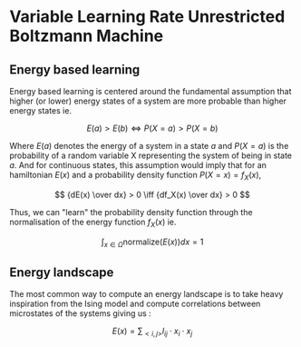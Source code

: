 
# Variable Learning Rate Unrestricted Boltzmann Machine

## Energy based learning

Energy based learning is centered around the fundamental assumption that higher (or lower) energy states of a system are more probable than higher energy states ie.

$$
E(a) > E(b) \iff P(X=a) > P(X=b)
$$

Where $E(a)$ denotes the energy of a system in a state $a$ and $P(X=a)$ is the probability of a random variable X representing the system of being in state $a$. And for continuous states, this assumption would imply that for an hamiltonian $E(x)$ and a probability density function $P(X=x) = f_X(x)$,

$$
{dE(x) \over dx} > 0 \iff {df_X(x) \over dx} > 0
$$

Thus, we can "learn" the probability density function through the normalisation of the energy function $f_X(x)$ ie.

$$
\int_{x \in \Omega} \text{normalize}(E(x))dx = 1
$$

## Energy landscape

The most common way to compute an energy landscape is to take heavy inspiration from the Ising model and compute correlations between microstates of the systems giving us :

$$
E(x) = \sum_{ <i,j> } I_{ij} \cdot x_i \cdot x_j
$$



